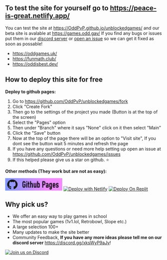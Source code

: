 ## To test the site for yourself go to https://peace-is-great.netlify.app/
You can test the site at https://OddPvP.github.io/unblockedgames/ and our beta site is avalable at https://games.odd.gay/ If you find any bugs or issues put them in our [discord server](https://discord.gg/xksWyP9aJv) or [open an issue](https://github.com/Animationking11/unblockedgames/issues) so we can get it fixed as soon as possable!

- https://oddgames.uk/
- https://funmath.club/
- https://oddisbest.dev/

## How to deploy this site for free
**Deploy to github pages:**
1. Go to https://github.com/OddPvP/unblockedgames/fork
2. Click "Create Fork"
3. Then go to the settings of the project you made (Button is at the top of the screen)
4. Select the "Pages" option
5. Then under "Branch" where it says "None" click on it then select "Main"
6. Click the "Save" button
7. Now at the top of the page there will be an option to "Visit site", If you dont see the button wait 5 minutes and refresh the page
8. If you have any questions or need more help setting up open an issue at https://github.com/OddPvP/unblockedgames/issues
7. If this helped please give us a star on github. ⭐

**Other methods (They work but are not as easy):**

[![Deploy on Github Pages](https://raw.githubusercontent.com/Animationking11/Animationking11/main/githubpages.png)](https://github.com/OddPvP/unblockedgames/wiki/Deploying-to-Github-Pages)
[![Deploy with Netlify](https://binbashbanana.github.io/deploy-buttons/buttons/remade/netlify.svg)](https://github.com/OddPvP/unblockedgames/wiki/Deploying-to-Netlify)
[![Deploy On Replit](https://shields.io/badge/Deploy%20on-replit-important?logo=replit&style=for-the-badge)](https://github.com/OddPvP/unblockedgames/wiki/Deploying-to-replit)

## Why pick us?
- We offer an easy way to play games in school
- The most popular games (1v1.lol, Retrobowl, Slope etc.)
- A large selection 100+
- Many updates to make the site better
- Community Feedback, **If you have any more ideas please tell me on our discord server** https://discord.gg/xksWyP9aJv!

[![Join us on Discord](https://invidget.switchblade.xyz/xksWyP9aJv?theme=dark)](https://discord.gg/xksWyP9aJv)

